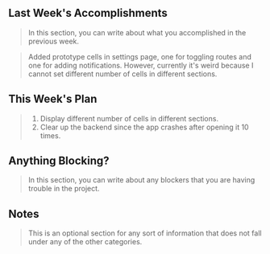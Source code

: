 ## Last Week's Accomplishments

> In this section, you can write about what you accomplished in the previous week.

> Added prototype cells in settings page, one for toggling routes and one for adding notifications. 
> However, currently it's weird because I cannot set different number of cells in different sections. 

## This Week's Plan

> 1. Display different number of cells in different sections. 
> 2. Clear up the backend since the app crashes after opening it 10 times. 

## Anything Blocking?

> In this section, you can write about any blockers that you are having trouble in the project.

> 

## Notes

> This is an optional section for any sort of information that does not fall under any of the other categories.
